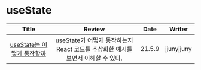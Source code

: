 # useState

|                                                                                     Title                                                                                     |                                      Review                                      |  Date  |   Writer   |
| :---------------------------------------------------------------------------------------------------------------------------------------------------------------------------: | :------------------------------------------------------------------------------: | :----: | :--------: |
| <a href="https://velog.io/@jjunyjjuny/React-useState%EB%8A%94-%EC%96%B4%EB%96%BB%EA%B2%8C-%EB%8F%99%EC%9E%91%ED%95%A0%EA%B9%8C" target="_blank">useState는 어떻게 동작할까<a> | useState가 어떻게 동작하는지 React 코드를 추상화한 예시를 보면서 이해할 수 있다. | 21.5.9 | jjunyjjuny |
